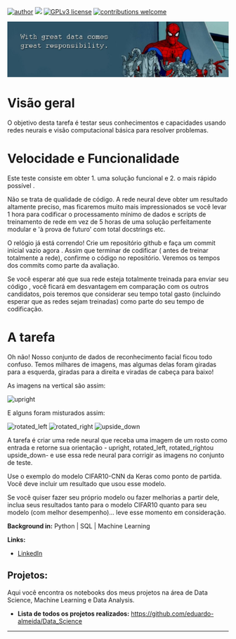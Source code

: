 
[![author](https://img.shields.io/badge/author-Eduardo%20Almeida-red.svg)](https://www.linkedin.com/in/eduardo-almeida-814a676a/) [![](https://img.shields.io/badge/python-3.7+-blue.svg)](https://www.python.org/downloads/release/python-365/) [![GPLv3 license](https://img.shields.io/badge/License-GPLv3-blue.svg)](http://perso.crans.org/besson/LICENSE.html) [![contributions welcome](https://img.shields.io/badge/contributions-welcome-brightgreen.svg?style=flat)](https://github.com/karinnecristina/Data-Science)

<p align="center">
  <img src="banner.jpeg" >
</p>

# Visão geral
O objetivo desta tarefa é testar seus conhecimentos e capacidades usando redes neurais e visão computacional básica para resolver problemas.

# Velocidade e Funcionalidade
Este teste consiste em obter 1. uma solução funcional e 2. o mais rápido possível .

Não se trata de qualidade de código. A rede neural deve obter um resultado altamente preciso, mas ficaremos muito mais impressionados se você levar 1 hora para codificar o processamento mínimo de dados e scripts de treinamento de rede em vez de 5 horas de uma solução perfeitamente modular e 'à prova de futuro' com total docstrings etc.

O relógio já está correndo! Crie um repositório github e faça um commit inicial vazio agora . Assim que terminar de codificar ( antes de treinar totalmente a rede), confirme o código no repositório. Veremos os tempos dos commits como parte da avaliação.

Se você esperar até que sua rede esteja totalmente treinada para enviar seu código , você ficará em desvantagem em comparação com os outros candidatos, pois teremos que considerar seu tempo total gasto (incluindo esperar que as redes sejam treinadas) como parte do seu tempo de codificação.

# A tarefa
Oh não! Nosso conjunto de dados de reconhecimento facial ficou todo confuso. Temos milhares de imagens, mas algumas delas foram giradas para a esquerda, giradas para a direita e viradas de cabeça para baixo!

As imagens na vertical são assim:

![upright](https://imgur.com/WY6x3RG.jpg)

E alguns foram misturados assim:

![rotated_left](https://imgur.com/JWdJl0B.jpg)
![rotated_right](https://imgur.com/73Obelm.jpg)
![upside_down](https://imgur.com/mFUm3E8.jpg)

A tarefa é criar uma rede neural que receba uma imagem de um rosto como entrada e retorne sua orientação - upright, rotated_left, rotated_rightou upside_down- e use essa rede neural para corrigir as imagens no conjunto de teste.

Use o exemplo do modelo CIFAR10-CNN da Keras como ponto de partida. Você deve incluir um resultado que usou esse modelo.

Se você quiser fazer seu próprio modelo ou fazer melhorias a partir dele, inclua seus resultados tanto para o modelo CIFAR10 quanto para seu modelo (com melhor desempenho)... leve esse momento em consideração.

**Background in:** Python | SQL | Machine Learning  

**Links:**
* [LinkedIn](https://www.linkedin.com/in/eduardo-almeida-814a676a/)


## Projetos:

Aqui você encontra os notebooks dos meus projetos na área de Data Science, Machine Learning e Data Analysis. 

* **Lista de todos os projetos realizados:** https://github.com/eduardo-almeida/Data_Science
---
